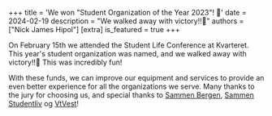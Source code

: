 +++
title = 'We won "Student Organization of the Year 2023"! 🎉'
date = 2024-02-19
description = "We walked away with victory!!💫"
authors = ["Nick James Hipol"]
[extra]
is_featured = true
+++

<div class="pyro-container">
  <div class="pyro">
    <div class="before"></div>
    <div class="after"></div>
  </div>
</div>

On February 15th we attended the Student Life Conference at Kvarteret. This
year's student organization was named, and we walked away with victory!!💫 This
was incredibly fun!

With these funds, we can improve our equipment and services to provide an even
better experience for all the organizations we serve. Many thanks to the jury
for choosing us, and special thanks to [Sammen Bergen], [Sammen Studentliv] og
[VtVest]!

[Sammen Bergen]: https://www.instagram.com/sammenbergen/
[Sammen Studentliv]: https://www.instagram.com/sammenstudentliv/
[VtVest]: https://www.instagram.com/vtvest/

